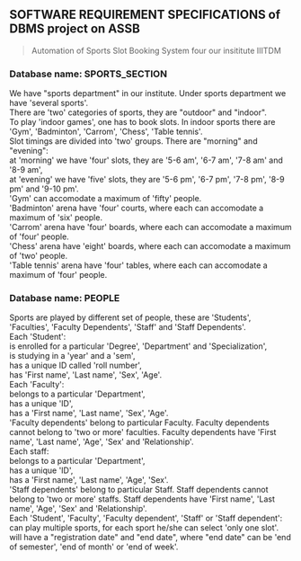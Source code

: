 ## SOFTWARE REQUIREMENT SPECIFICATIONS of DBMS project on ASSB
> Automation of Sports Slot Booking System four our insititute IIITDM
### Database name: SPORTS_SECTION
We have "sports department" in our institute. Under sports department we have 'several sports'.<br>
There are 'two' categories of sports, they are "outdoor" and "indoor".<br>
To play 'indoor games', one has to book slots. In indoor sports there are 'Gym', 'Badminton', 'Carrom', 'Chess', 'Table tennis'.<br>
Slot timings are divided into 'two' groups. There are "morning" and "evening":<br>
  at 'morning' we have 'four' slots, they are '5-6 am', '6-7 am', '7-8 am' and '8-9 am',<br>
  at 'evening' we have 'five' slots, they are '5-6 pm', '6-7 pm', '7-8 pm', '8-9 pm' and '9-10 pm'.<br>
'Gym' can accomodate a maximum of 'fifty' people.<br>
'Badminton' arena have 'four' courts, where each can accomodate a maximum of 'six' people.<br>
'Carrom' arena have 'four' boards, where each can accomodate a maximum of 'four' people.<br>
'Chess' arena have 'eight' boards, where each can accomodate a maximum of 'two' people.<br>
'Table tennis' arena have 'four' tables, where each can accomodate a maximum of 'four' people.<br>
### Database name: PEOPLE
Sports are played by different set of people, these are 'Students', 'Faculties', 'Faculty Dependents', 'Staff' and 'Staff Dependents'.<br>
Each 'Student':<br>
  is enrolled for a particular 'Degree', 'Department' and 'Specialization',<br>
  is studying in a 'year' and a 'sem',<br>
  has a unique ID called 'roll number',<br>
  has 'First name', 'Last name', 'Sex', 'Age'.<br> 
Each 'Faculty':<br>
  belongs to a particular 'Department',<br>
  has a unique 'ID',<br>
  has a 'First name', 'Last name', 'Sex', 'Age'.<br>
'Faculty dependents' belong to particular Faculty. Faculty dependents cannot belong to 'two or more' faculties. Faculty dependents have 'First name', 'Last name', 'Age', 'Sex' and 'Relationship'.<br>
Each staff:<br>
  belongs to a particular 'Department',<br>
  has a unique 'ID',<br>
  has a 'First name', 'Last name', 'Age', 'Sex'.<br>
'Staff dependents' belong to particular Staff. Staff dependents cannot belong to 'two or more' staffs. Staff dependents have 'First name', 'Last name', 'Age', 'Sex' and 'Relationship'.<br>
Each 'Student', 'Faculty', 'Faculty dependent', 'Staff' or 'Staff dependent':<br>
  can play multiple sports, for each sport he/she can select 'only one slot'.<br>
  will have a "registration date" and "end date", where "end date" can be 'end of semester', 'end of month' or 'end of week'.<br>
